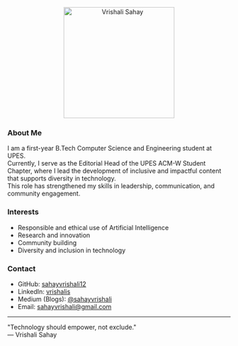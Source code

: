 <!-- Profile Image -->
<p align="center">
  <img src="https://github.com/sahayvrishali12/img-logo/blob/main/Vrishali%20Sahay%20(3).png?raw=true" alt="Vrishali Sahay" width="250"/>
</p>

### About Me

I am a first-year B.Tech Computer Science and Engineering student at UPES.  
Currently, I serve as the Editorial Head of the UPES ACM-W Student Chapter, where I lead the development of inclusive and impactful content that supports diversity in technology.  
This role has strengthened my skills in leadership, communication, and community engagement.

### Interests

- Responsible and ethical use of Artificial Intelligence  
- Research and innovation  
- Community building  
- Diversity and inclusion in technology  

### Contact

- GitHub: [sahayvrishali12](https://github.com/sahayvrishali12)  
- LinkedIn: [vrishalis](https://www.linkedin.com/in/vrishalis)  
- Medium (Blogs): [@sahayvrishali](https://medium.com/@sahayvrishali)  
- Email: sahayvrishali@gmail.com

---

"Technology should empower, not exclude."  
— Vrishali Sahay
